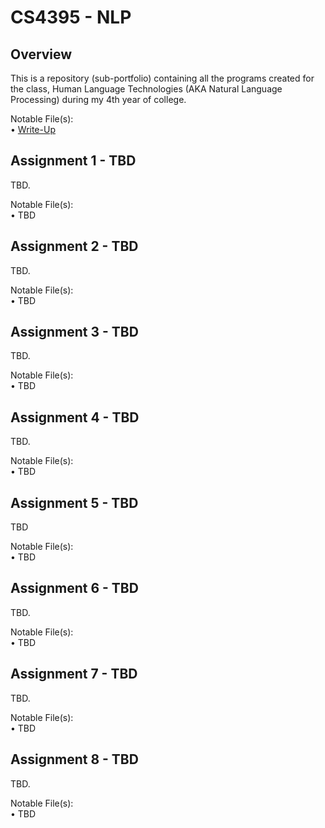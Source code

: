 # CS4395 - NLP
## Overview

This is a repository (sub-portfolio) containing all the programs created for the class, Human Language Technologies (AKA Natural Language Processing) during my 4th year of college.

Notable File(s): <br/>
• [Write-Up](Overview/Overview%20of%20NLP.pdf) <br/>

## Assignment 1 - TBD

TBD.

Notable File(s): <br/>
• TBD

## Assignment 2 - TBD

TBD.

Notable File(s): <br/>
• TBD

## Assignment 3 - TBD

TBD.

Notable File(s): <br/>
• TBD

## Assignment 4 - TBD

TBD.

Notable File(s): <br/>
• TBD

## Assignment 5 - TBD

TBD

Notable File(s): <br/>
• TBD

## Assignment 6 - TBD

TBD.

Notable File(s): <br/>
• TBD

## Assignment 7 - TBD

TBD.

Notable File(s): <br/>
• TBD

## Assignment 8 - TBD

TBD.

Notable File(s): <br/>
• TBD